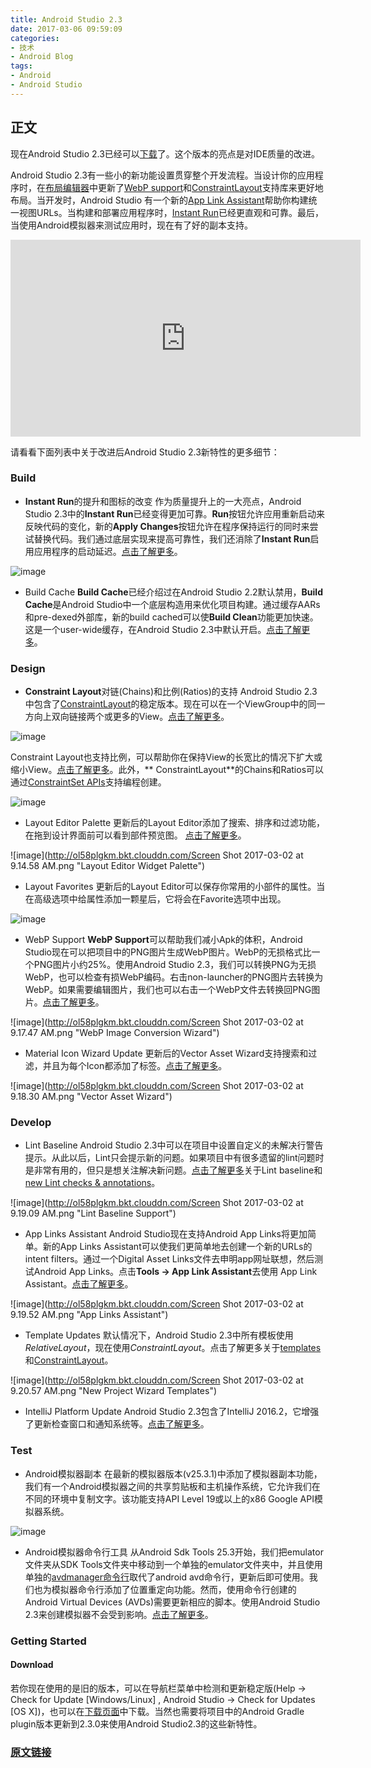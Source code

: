 ```yaml
---
title: Android Studio 2.3
date: 2017-03-06 09:59:09
categories:
- 技术
- Android Blog
tags: 
- Android
- Android Studio
---
```

## 正文
现在Android Studio 2.3已经可以[下载](https://developer.android.com/studio/index.html)了。这个版本的亮点是对IDE质量的改进。

Android Studio 2.3有一些小的新功能设置贯穿整个开发流程。当设计你的应用程序时，在[布局编辑器](https://developer.android.com/studio/write/layout-editor.html)中更新了[WebP support](https://developer.android.com/studio/write/convert-webp.html)和[ConstraintLayout](https://developer.android.com/training/constraint-layout/index.html)支持库来更好地布局。当开发时，Android Studio 有一个新的[App Link Assistant](https://developer.android.com/studio/write/app-link-indexing.html)帮助你构建统一视图URLs。当构建和部署应用程序时，[Instant Run](https://developer.android.com/studio/run/index.html#instant-run)已经更直观和可靠。最后，当使用Android模拟器来测试应用时，现在有了好的副本支持。

<iframe width="560" height="315" src="https://www.youtube.com/embed/VFyKclKBGf0" frameborder="0" allowfullscreen></iframe>

请看看下面列表中关于改进后Android Studio 2.3新特性的更多细节：

### Build
- **Instant Run**的提升和图标的改变
作为质量提升上的一大亮点，Android Studio 2.3中的**Instant Run**已经变得更加可靠。**Run**按钮允许应用重新启动来反映代码的变化，新的**Apply Changes**按钮允许在程序保持运行的同时来尝试替换代码。我们通过底层实现来提高可靠性，我们还消除了**Instant Run**启用应用程序的启动延迟。[点击了解更多](https://developer.android.com/studio/run/index.html#instant-run)。

![image](http://ol58plgkm.bkt.clouddn.com/Screen%20Shot%202017-03-02%20at%209.12.10%20AM.png "新的Instant Run按钮")

- Build Cache
**Build Cache**已经介绍过在Android Studio 2.2默认禁用，**Build Cache**是Android Studio中一个底层构造用来优化项目构建。通过缓存AARs和pre-dexed外部库，新的build cached可以使**Build Clean**功能更加快速。这是一个user-wide缓存，在Android Studio 2.3中默认开启。[点击了解更多](http://d.android.com/studio/build/build-cache.html)。

### Design
- **Constraint Layout**对链(Chains)和比例(Ratios)的支持
Android Studio 2.3中包含了[ConstraintLayout](https://developer.android.com/reference/android/support/constraint/ConstraintLayout.html)的稳定版本。现在可以在一个ViewGroup中的同一方向上双向链接两个或更多的View。[点击了解更多](https://developer.android.com/training/constraint-layout/index.html#constrain-chain)。

![image](http://ol58plgkm.bkt.clouddn.com/chains_support.gif "Constraint Layout的Chains")

Constraint Layout也支持比例，可以帮助你在保持View的长宽比的情况下扩大或缩小View。[点击了解更多](http://d.android.com/training/constraint-layout/index.html#ratio)。此外，** ConstraintLayout**的Chains和Ratios可以通过[ConstraintSet APIs](https://developer.android.com/reference/android/support/constraint/ConstraintSet.html)支持编程创建。

![image](http://ol58plgkm.bkt.clouddn.com/ratio_support.gif "Constraint Layout的Ratios")

- Layout Editor Palette
更新后的Layout Editor添加了搜索、排序和过滤功能，在拖到设计界面前可以看到部件预览图。
[点击了解更多](https://developer.android.com/studio/write/layout-editor.html)。

![image](http://ol58plgkm.bkt.clouddn.com/Screen Shot 2017-03-02 at 9.14.58 AM.png "Layout Editor Widget Palette")

- Layout Favorites
更新后的Layout Editor可以保存你常用的小部件的属性。当在高级选项中给属性添加一颗星后，它将会在Favorite选项中出现。

![image](http://ol58plgkm.bkt.clouddn.com/fav_attributes.gif "Favorites Attributes on Layout Editor Properties Panel")

- WebP Support
**WebP Support**可以帮助我们减小Apk的体积，Android Studio现在可以把项目中的PNG图片生成WebP图片。WebP的无损格式比一个PNG图片小约25%。使用Android Studio 2.3，我们可以转换PNG为无损WebP，也可以检查有损WebP编码。右击non-launcher的PNG图片去转换为WebP。如果需要编辑图片，我们也可以右击一个WebP文件去转换回PNG图片。[点击了解更多](https://developer.android.com/studio/write/convert-webp.html)。

![image](http://ol58plgkm.bkt.clouddn.com/Screen Shot 2017-03-02 at 9.17.47 AM.png "WebP Image Conversion Wizard")

- Material Icon Wizard Update
更新后的Vector Asset Wizard支持搜索和过滤，并且为每个Icon都添加了标签。[点击了解更多](https://developer.android.com/studio/write/vector-asset-studio.html#materialicon)。

![image](http://ol58plgkm.bkt.clouddn.com/Screen Shot 2017-03-02 at 9.18.30 AM.png "Vector Asset Wizard")

### Develop
- Lint Baseline
Android Studio 2.3中可以在项目中设置自定义的未解决行警告提示。从此以后，Lint只会提示新的问题。如果项目中有很多遗留的lint问题时是非常有用的，但只是想关注解决新问题。[点击了解更多](https://developer.android.com/studio/write/lint.html#snapshot)关于Lint baseline和[new Lint checks & annotations](https://developer.android.com/studio/releases/index.html)。

![image](http://ol58plgkm.bkt.clouddn.com/Screen Shot 2017-03-02 at 9.19.09 AM.png "Lint Baseline Support")

- App Links Assistant
Android Studio现在支持Android App Links将更加简单。新的App Links Assistant可以使我们更简单地去创建一个新的URLs的intent filters。通过一个Digital Asset Links文件去申明app网址联想，然后测试Android App Links。点击**Tools → App Link Assistant**去使用 App Link Assistant。[点击了解更多](https://developer.android.com/studio/write/app-link-indexing.html)。

![image](http://ol58plgkm.bkt.clouddn.com/Screen Shot 2017-03-02 at 9.19.52 AM.png "App Links Assistant")

- Template Updates
默认情况下，Android Studio 2.3中所有模板使用*RelativeLayout*，现在使用*ConstraintLayout*。点击了解更多关于[templates](https://developer.android.com/studio/projects/templates.html)和[ConstraintLayout](https://developer.android.com/training/constraint-layout/index.html)。

![image](http://ol58plgkm.bkt.clouddn.com/Screen Shot 2017-03-02 at 9.20.57 AM.png "New Project Wizard Templates")

- IntelliJ Platform Update
Android Studio 2.3包含了IntelliJ 2016.2，它增强了更新检查窗口和通知系统等。[点击了解更多](https://www.jetbrains.com/idea/whatsnew/#v2016-2)。

### Test
- Android模拟器副本
在最新的模拟器版本(v25.3.1)中添加了模拟器副本功能，我们有一个Android模拟器之间的共享剪贴板和主机操作系统，它允许我们在不同的环境中复制文字。该功能支持API Level 19或以上的x86 Google API模拟器系统。

![image](http://ol58plgkm.bkt.clouddn.com/emulator_copy_paste.gif "Copy & Paste support in Android Emulator")

- Android模拟器命令行工具
从Android Sdk Tools 25.3开始，我们把emulator文件夹从SDK Tools文件夹中移动到一个单独的emulator文件夹中，并且使用单独的[avdmanager命令行](https://developer.android.com/studio/command-line/avdmanager.html)取代了android avd命令行，更新后即可使用。我们也为模拟器命令行添加了位置重定向功能。然而，使用命令行创建的Android Virtual Devices (AVDs)需要更新相应的脚本。使用Android Studio 2.3来创建模拟器不会受到影响。[点击了解更多](https://developer.android.com/studio/releases/sdk-tools.html)。

### Getting Started

#### Download
若你现在使用的是旧的版本，可以在导航栏菜单中检测和更新稳定版(Help → Check for Update [Windows/Linux] , Android Studio → Check for Updates [OS X])，也可以在[下载页面](https://developer.android.com/studio/index.html)中下载。当然也需要将项目中的Android Gradle plugin版本更新到2.3.0来使用Android Studio2.3的这些新特性。

### [原文链接](https://android-developers.googleblog.com/2017/03/android-studio-2-3.html)
